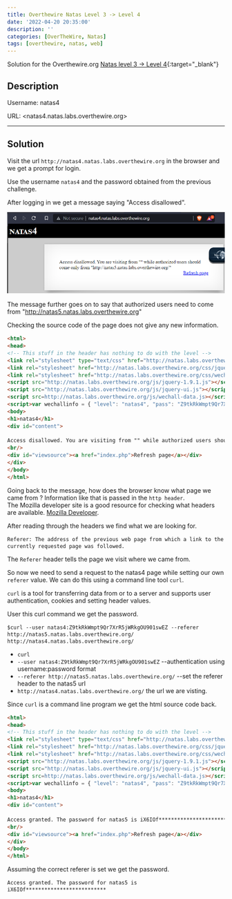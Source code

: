 ```yaml
---
title: Overthewire Natas Level 3 -> Level 4
date: '2022-04-20 20:35:00'
description: ''
categories: [OverTheWire, Natas]
tags: [overthewire, natas, web]
---
```


Solution for the Overthewire.org [Natas level 3 -> Level 4](https://overthewire.org/wargames/natas/natas4.html){:target="\_blank"}

## Description

Username: natas4  

URL:      <natas4.natas.labs.overthewire.org>

---

## Solution

Visit the url `http://natas4.natas.labs.overthewire.org` in the browser and we get a prompt for login.

Use the username `natas4` and the password obtained from the previous challenge.

After logging in we get a message saying "Access disallowed".

![natas04 home page](/assets/img/overthewire/natas/natas04_home_page.png)

The message further goes on to say that authorized users need to come from "<http://natas5.natas.labs.overthewire.org>"

Checking the source code of the page does not give any new information.

```html
<html>
<head>
<!-- This stuff in the header has nothing to do with the level -->
<link rel="stylesheet" type="text/css" href="http://natas.labs.overthewire.org/css/level.css">
<link rel="stylesheet" href="http://natas.labs.overthewire.org/css/jquery-ui.css" />
<link rel="stylesheet" href="http://natas.labs.overthewire.org/css/wechall.css" />
<script src="http://natas.labs.overthewire.org/js/jquery-1.9.1.js"></script>
<script src="http://natas.labs.overthewire.org/js/jquery-ui.js"></script>
<script src=http://natas.labs.overthewire.org/js/wechall-data.js></script><script src="http://natas.labs.overthewire.org/js/wechall.js"></script>
<script>var wechallinfo = { "level": "natas4", "pass": "Z9tkRkWmpt9Qr7XrR5jWRkgOU901swEZ" };</script></head>
<body>
<h1>natas4</h1>
<div id="content">

Access disallowed. You are visiting from "" while authorized users should come only from "http://natas5.natas.labs.overthewire.org/"
<br/>
<div id="viewsource"><a href="index.php">Refresh page</a></div>
</div>
</body>
</html>
```

Going back to the message, how does the browser know what page we came from ? Information like that is passed in the `http header`.  
The Mozilla developer site is a good resource for checking what headers are available. [Mozilla Developer](https://developer.mozilla.org/en-US/docs/Web/HTTP/Headers).

After reading through the headers we find what we are looking for.

```plaintext
Referer: The address of the previous web page from which a link to the currently requested page was followed.
```

The `Referer` header tells the page we visit where we came from.

So now we need to send a request to the natas4 page while setting our own `referer` value. We can do this using a command line tool `curl`.

`curl` is a tool for transferring data from or to a server and supports user authentication, cookies and setting header values.

User this curl command we get the password.

```shell
$curl --user natas4:Z9tkRkWmpt9Qr7XrR5jWRkgOU901swEZ --referer http://natas5.natas.labs.overthewire.org/ http://natas4.natas.labs.overthewire.org/
```

* `curl`
* `--user natas4:Z9tkRkWmpt9Qr7XrR5jWRkgOU901swEZ` --authentication using username:password format
* `--referer http://natas5.natas.labs.overthewire.org/` --set the referer header to the natas5 url
* `http://natas4.natas.labs.overthewire.org/` the url we are visting.

Since `curl` is a command line program we get the html source code back.

```html
<html>
<head>
<!-- This stuff in the header has nothing to do with the level -->
<link rel="stylesheet" type="text/css" href="http://natas.labs.overthewire.org/css/level.css">
<link rel="stylesheet" href="http://natas.labs.overthewire.org/css/jquery-ui.css" />
<link rel="stylesheet" href="http://natas.labs.overthewire.org/css/wechall.css" />
<script src="http://natas.labs.overthewire.org/js/jquery-1.9.1.js"></script>
<script src="http://natas.labs.overthewire.org/js/jquery-ui.js"></script>
<script src=http://natas.labs.overthewire.org/js/wechall-data.js></script><script src="http://natas.labs.overthewire.org/js/wechall.js"></script>
<script>var wechallinfo = { "level": "natas4", "pass": "Z9tkRkWmpt9Qr7XrR5jWRkgOU901swEZ" };</script></head>
<body>
<h1>natas4</h1>
<div id="content">

Access granted. The password for natas5 is iX6IOf**************************
<br/>
<div id="viewsource"><a href="index.php">Refresh page</a></div>
</div>
</body>
</html>
```

Assuming the correct referer is set we get the password.

```plaintext
Access granted. The password for natas5 is iX6IOf**************************
```

